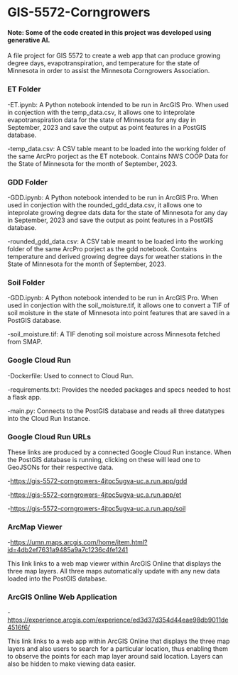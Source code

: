 # GIS-5572-Corngrowers
#### Note: Some of the code created in this project was developed using generative AI.
A file project for GIS 5572 to create a web app that can produce growing degree days, evapotranspiration, and temperature for the state of Minnesota in order to assist the Minnesota Corngrowers Association.


### ET Folder
-ET.ipynb: A Python notebook intended to be run in ArcGIS Pro. When used in conjection with the temp_data.csv, it allows one to inteprolate evapotranspiration data for the state of Minnesota for any day in September, 2023 and save the output as point features in a PostGIS database.

-temp_data.csv: A CSV table meant to be loaded into the working folder of the same ArcPro porject as the ET notebook. Contains NWS COOP Data for the State of Minnesota for the month of September, 2023.

### GDD Folder
-GDD.ipynb: A Python notebook intended to be run in ArcGIS Pro. When used in conjection with the rounded_gdd_data.csv, it allows one to inteprolate growing degree dats data for the state of Minnesota for any day in September, 2023 and save the output as point features in a PostGIS database.

-rounded_gdd_data.csv: A CSV table meant to be loaded into the working folder of the same ArcPro porject as the gdd notebook. Contains temperature and derived growing degree days for weather stations in the State of Minnesota for the month of September, 2023.

### Soil Folder
-GDD.ipynb: A Python notebook intended to be run in ArcGIS Pro. When used in conjection with the soil_moisture.tif, it allows one to convert a TIF of soil moisture in the state of Minnesota into point features that are saved in a PostGIS database.

-soil_moisture.tif: A TIF denoting soil moisture across Minnesota fetched from SMAP.

### Google Cloud Run
-Dockerfile: Used to connect to Cloud Run.

-requirements.txt: Provides the needed packages and specs needed to host a flask app.

-main.py: Connects to the PostGIS database and reads all three datatypes into the Cloud Run Instance.

### Google Cloud Run URLs
These links are produced by a connected Google Cloud Run instance. When the PostGIS database is running, clicking on these will lead one to GeoJSONs for their respective data.

-https://gis-5572-corngrowers-4jtpc5ugva-uc.a.run.app/gdd

-https://gis-5572-corngrowers-4jtpc5ugva-uc.a.run.app/et

-https://gis-5572-corngrowers-4jtpc5ugva-uc.a.run.app/soil

### ArcMap Viewer
-https://umn.maps.arcgis.com/home/item.html?id=4db2ef7631a9485a9a7c1236c4fe1241

This link links to a web map viewer within ArcGIS Online that displays the three map layers. All three maps automatically update with any new data loaded into the PostGIS database.

### ArcGIS Online Web Application
-https://experience.arcgis.com/experience/ed3d37d354d44eae98db9011de4516f6/

This link links to a web app within ArcGIS Online that displays the three map layers and also users to search for a particular location, thus enabling them to observe the points for each map layer around said location. Layers can also be hidden to make viewing data easier.
